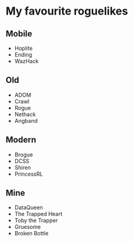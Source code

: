 # My favourite roguelikes

## Mobile

* Hoplite
* Ending
* WazHack

## Old

* ADOM
* Crawl
* Rogue
* Nethack
* Angband

## Modern

* Brogue
* DCSS
* Shiren
* PrincessRL

## Mine

* DataQueen
* The Trapped Heart
* Toby the Trapper
* Gruesome
* Broken Bottle
